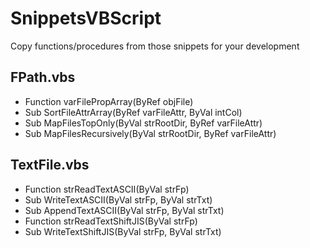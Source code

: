 # SnippetsVBScript
 Copy functions/procedures from those snippets for your development

## FPath.vbs
- Function varFilePropArray(ByRef objFile)
- Sub SortFileAttrArray(ByRef varFileAttr, ByVal intCol)
- Sub MapFilesTopOnly(ByVal strRootDir, ByRef varFileAttr)
- Sub MapFilesRecursively(ByVal strRootDir, ByRef varFileAttr)

## TextFile.vbs
- Function strReadTextASCII(ByVal strFp)
- Sub WriteTextASCII(ByVal strFp, ByVal strTxt)
- Sub AppendTextASCII(ByVal strFp, ByVal strTxt)
- Function strReadTextShiftJIS(ByVal strFp)
- Sub WriteTextShiftJIS(ByVal strFp, ByVal strTxt)

